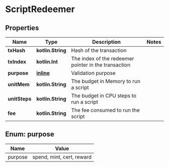 
# ScriptRedeemer

## Properties
Name | Type | Description | Notes
------------ | ------------- | ------------- | -------------
**txHash** | **kotlin.String** | Hash of the transaction | 
**txIndex** | **kotlin.Int** | The index of the redeemer pointer in the transaction | 
**purpose** | [**inline**](#PurposeEnum) | Validation purpose | 
**unitMem** | **kotlin.String** | The budget in Memory to run a script | 
**unitSteps** | **kotlin.String** | The budget in CPU steps to run a script | 
**fee** | **kotlin.String** | The fee consumed to run the script | 


<a name="PurposeEnum"></a>
## Enum: purpose
Name | Value
---- | -----
purpose | spend, mint, cert, reward



